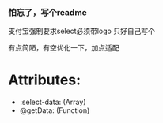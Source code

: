 ### 怕忘了，写个readme

支付宝强制要求select必须带logo
只好自己写个

有点简陋，有空优化一下，加点适配

# Attributes:
+ :select-data: (Array)
+ @getData: (Function)
